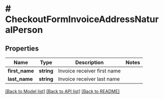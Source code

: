 # # CheckoutFormInvoiceAddressNaturalPerson

## Properties

Name | Type | Description | Notes
------------ | ------------- | ------------- | -------------
**first_name** | **string** | Invoice receiver first name | 
**last_name** | **string** | Invoice receiver last name | 

[[Back to Model list]](../../README.md#documentation-for-models) [[Back to API list]](../../README.md#documentation-for-api-endpoints) [[Back to README]](../../README.md)


